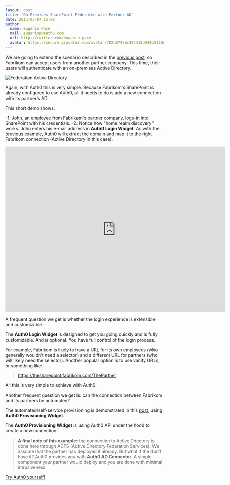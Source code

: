 ```yaml
---
layout: post
title: "On-Premises SharePoint Federated with Partner AD"
date: 2013-03-07 15:09
author:
  name: Eugenio Pace
  mail: eugeniop@auth0.com
  url: http://twitter.com/eugenio_pace
  avatar: https://secure.gravatar.com/avatar/702d07476c482418b948b911504137a5?s=60
---
```



We are going to extend the scenario described in the [previous post](http://blog.auth0.com/2013/03/04/On-Premises-SharePoint-Federated-with-Office-365-and-Google/), so Fabrikom can accept users from another partner company. This time, their users will authenticate with an on-premises Active Directory.

![Federation Active Directory](https://s3.amazonaws.com/blog.auth0.com/img/auth0-sp-O365-ad.png)

<!-- more -->

Again, with Auth0 this is very simple. Because Fabrikom's SharePoint is already configured to use Auth0, all it needs to do is add a new connection with its partner's AD.

This short demo shows:

-1. John, an employee from Fabrikam's partner company, logs-in into SharePoint with his credentials.
-2. Notice how "home realm discovery" works. John enters his e-mail address in __Auth0 Login Widget__. As with the previous example, Auth0 will extract the domain and map it to the right Fabrikom connection (Active Directory in this case).

<iframe width="700" height="525" src="https://www.youtube.com/embed/xmGjp1pLbVE?rel=0" frameborder="0" allowfullscreen></iframe>

A frequent question we get is whether the login experience is extensible and customizable.

The __Auth0 Login Widget__ is designed to get you going quickly and is fully customizable. And is optional. You have full control of the login process.

For example, Fabrikom is likely to have a URL for its own employees (who generally wouldn't need a selector) and a different URL for partners (who will likely need the selector). Another popular option is to use vanity URLs, or something like:

>https://thesharepoint.fabrikom.com/ThePartner

All this is very simple to achieve with Auth0.

Another frequent question we get is: can the connection between Fabrikom and its partners be automated?

The automated/self-service provisioning is demonstrated in this [post](http://blog.auth0.com/2012/02/28/SaaS-App-Federated-with-Office-365/), using __Auth0 Provisioning Widget__.

The __Auth0 Provisioning Widget__ is using Auth0 API under the hood to create a new connection.

> __A final note of this example:__ the connection to Active Directory is done here through ADFS (Active Directory Federation Services). We assume that the partner has deployed it already. But what if the don't have it?
Auth0 provides you with __Auth0 AD Connector__. A simple component your partner would deploy and you are done with minimal intrusiveness.

[Try Auth0 yourself!](https://auth0.com)
